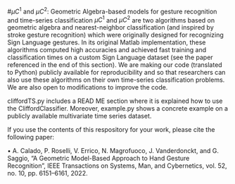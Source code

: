#$\mu C^{1}$ and $\mu C^{2}$: Geometric Algebra-based models for gesture recognition and time-series classification
$\mu C^{1}$ and $\mu C^{2}$ are two algorithms based on geometric algebra and nearest-neighbor classification (and inspired by stroke gesture recognition) which were originally designed for recognizing Sign Language gestures. In its original Matlab implementation, these algorithms computed high accuracies and achieved fast training and classification times on a custom Sign Language dataset (see the paper referenced in the end of this section).
We are making our code (translated to Python) publicly available for reproducibility and so that researchers can also use these algorithms on their own time-series classification problems. We are also open to modifications to improve the code.

cliffordTS.py includes a READ ME section where it is explained how to use the CliffordClassifier. Moreover, example.py shows a concrete example on a publicly available multivariate time series dataset.

If you use the contents of this respository for your work, please cite the following paper:

•	A. Calado, P. Roselli, V. Errico, N. Magrofuoco, J. Vanderdonckt, and G. Saggio, “A Geometric Model-Based Approach to Hand Gesture Recognition”, IEEE Transactions on Systems, Man, and Cybernetics, vol. 52, no. 10, pp. 6151–6161, 2022.
